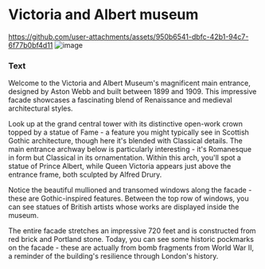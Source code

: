 # Victoria and Albert museum
https://github.com/user-attachments/assets/950b6541-dbfc-42b1-94c7-6f77b0bf4d11
![image](https://github.com/user-attachments/assets/14239c1c-3d89-49aa-8751-76f4e309ca15)

### Text
Welcome to the Victoria and Albert Museum's magnificent main entrance, designed by Aston Webb and built between 1899 and 1909. This impressive facade showcases a fascinating blend of Renaissance and medieval architectural styles.

Look up at the grand central tower with its distinctive open-work crown topped by a statue of Fame - a feature you might typically see in Scottish Gothic architecture, though here it's blended with Classical details. The main entrance archway below is particularly interesting - it's Romanesque in form but Classical in its ornamentation. Within this arch, you'll spot a statue of Prince Albert, while Queen Victoria appears just above the entrance frame, both sculpted by Alfred Drury.

Notice the beautiful mullioned and transomed windows along the facade - these are Gothic-inspired features. Between the top row of windows, you can see statues of British artists whose works are displayed inside the museum.

The entire facade stretches an impressive 720 feet and is constructed from red brick and Portland stone. Today, you can see some historic pockmarks on the facade - these are actually from bomb fragments from World War II, a reminder of the building's resilience through London's history.


